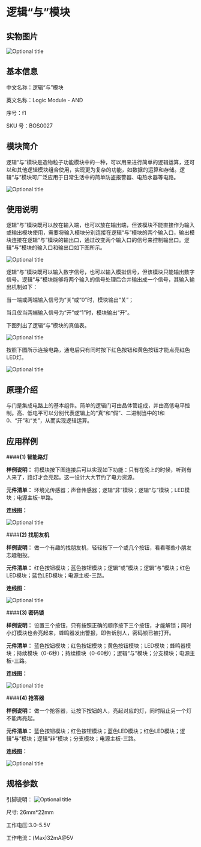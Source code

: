 # 逻辑“与”模块
## 实物图片
![](boson_逻辑“与”模块_实物图.png "Optional title")

## 基本信息
中文名称：逻辑“与”模块

英文名称：Logic Module - AND

序号：f1

SKU  号：BOS0027

## 模块简介                                                                  
逻辑“与”模块是造物粒子功能模块中的一种，可以用来进行简单的逻辑运算，还可以和其他逻辑模块组合使用，实现更为复杂的功能，如数据的运算和存储。逻辑“与”模块可广泛应用于日常生活中的简单防盗报警器、电热水器等电路。

![](boson_逻辑“与”模块_实例.png "Optional title")

## 使用说明
逻辑“与”模块既可以放在输入端，也可以放在输出端，但该模块不能直接作为输入或输出模块使用，需要将输入模块分别连接在逻辑“与”模块的两个输入口，输出模块连接在逻辑“与”模块的输出口，通过改变两个输入口的信号来控制输出口。逻辑“与”模块的输入口和输出口如下图所示。

![](boson_逻辑“与”模块_使用说明1.png "Optional title")

逻辑“与”模块既可以输入数字信号，也可以输入模拟信号，但该模块只能输出数字信号。逻辑“与”模块能够将两个输入的信号处理后合并输出成一个信号，其输入输出机制如下：

当一端或两端输入信号为“关”或“0”时，模块输出“关”；

当且仅当两端输入信号为“开”或“1”时，模块输出“开”。

下图列出了逻辑“与”模块的真值表。

![](boson_逻辑“与”模块_使用说明2.png "Optional title")

按照下图所示连接电路，通电后只有同时按下红色按钮和黄色按钮才能点亮红色LED灯。

![](boson_逻辑“与”模块_使用说明3.png "Optional title")
 
## 原理介绍 
与门是集成电路上的基本组件。简单的逻辑门可由晶体管组成，并由高低电平控制。高、低电平可以分别代表逻辑上的“真”和“假”、二进制当中的1和0、“开”和“关”，从而实现逻辑运算。

## 应用样例
####**(1) 智能路灯**

**样例说明：** 将模块按下图连接后可以实现如下功能：只有在晚上的时候，听到有人来了，路灯才会亮起。这一设计大大节约了电力资源。

**元件清单：** 环境光传感器；声音传感器；逻辑“非”模块；逻辑“与”模块；LED模块；电源主板-单路。

**连线图：** 

![](boson_逻辑“与”模块_智能路灯连线图.png "Optional title")

####**(2) 找朋友机**

**样例说明：** 做一个有趣的找朋友机，轻轻按下一个或几个按钮，看看哪些小朋友志趣相投。

**元件清单：** 红色按钮模块；蓝色按钮模块；逻辑“或”模块；逻辑“与”模块；红色LED模块；蓝色LED模块；电源主板-三路。

**连线图：** 

![](boson_逻辑“与”模块_找朋友机连线图.png "Optional title")

####**(3) 密码锁**

**样例说明：** 设置三个按钮，只有按照正确的顺序按下三个按钮，才能解锁；同时小灯模块也会亮起来，蜂鸣器发出警报，即告诉别人，密码锁已被打开。

**元件清单：** 蓝色按钮模块；红色按钮模块；黄色按钮模块；LED模块；蜂鸣器模块；持续模块（0-6秒）；持续模块（0-60秒）；逻辑“与”模块；分支模块；电源主板-三路。

**连线图：** 

![](boson_逻辑“与”模块_密码锁连线图.png "Optional title")

####**(4) 抢答器**

**样例说明：** 做一个抢答器，让按下按钮的人，亮起对应的灯，同时阻止另一个灯不能再亮起。

**元件清单：** 蓝色按钮模块；红色按钮模块；蓝色LED模块；红色LED模块；逻辑“与”模块；逻辑“非”模块；分支模块；电源主板-三路。

**连线图：** 

![](boson_逻辑“与”模块_抢答器连线图.png "Optional title")

## 规格参数
引脚说明：
![](boson_逻辑“与”模块_引脚说明.png "Optional title")

尺寸: 26mm*22mm

工作电压:3.0-5.5V

工作电流：(Max)32mA@5V








